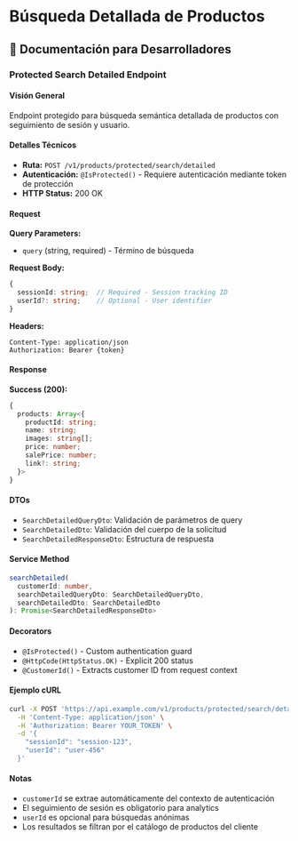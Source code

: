 # Búsqueda Detallada de Productos

## 🔧 Documentación para Desarrolladores

### Protected Search Detailed Endpoint

#### Visión General

Endpoint protegido para búsqueda semántica detallada de productos con seguimiento de sesión y usuario.

#### Detalles Técnicos

- **Ruta:** `POST /v1/products/protected/search/detailed`
- **Autenticación:** `@IsProtected()` - Requiere autenticación mediante token de protección
- **HTTP Status:** 200 OK

#### Request

**Query Parameters:**
- `query` (string, required) - Término de búsqueda

**Request Body:**
```typescript
{
  sessionId: string;  // Required - Session tracking ID
  userId?: string;    // Optional - User identifier
}
```

**Headers:**
```
Content-Type: application/json
Authorization: Bearer {token}
```

#### Response

**Success (200):**
```typescript
{
  products: Array<{
    productId: string;
    name: string;
    images: string[];
    price: number;
    salePrice: number;
    link?: string;
  }>
}
```

#### DTOs

- `SearchDetailedQueryDto`: Validación de parámetros de query
- `SearchDetailedDto`: Validación del cuerpo de la solicitud
- `SearchDetailedResponseDto`: Estructura de respuesta

#### Service Method

```typescript
searchDetailed(
  customerId: number,
  searchDetailedQueryDto: SearchDetailedQueryDto,
  searchDetailedDto: SearchDetailedDto
): Promise<SearchDetailedResponseDto>
```

#### Decorators

- `@IsProtected()` - Custom authentication guard
- `@HttpCode(HttpStatus.OK)` - Explicit 200 status
- `@CustomerId()` - Extracts customer ID from request context

#### Ejemplo cURL

```bash
curl -X POST 'https://api.example.com/v1/products/protected/search/detailed?query=vestido+azul' \
  -H 'Content-Type: application/json' \
  -H 'Authorization: Bearer YOUR_TOKEN' \
  -d '{
    "sessionId": "session-123",
    "userId": "user-456"
  }'
```

#### Notas

- `customerId` se extrae automáticamente del contexto de autenticación
- El seguimiento de sesión es obligatorio para analytics
- `userId` es opcional para búsquedas anónimas
- Los resultados se filtran por el catálogo de productos del cliente
